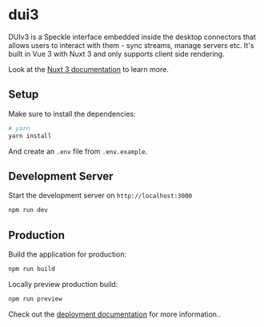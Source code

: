 # dui3

DUIv3 is a Speckle interface embedded inside the desktop connectors that allows users to interact with them - sync streams, manage servers etc. It's built in Vue 3 with Nuxt 3 and only supports client side rendering.

Look at the [Nuxt 3 documentation](https://nuxt.com/docs/getting-started/introduction) to learn more.

## Setup

Make sure to install the dependencies:

```bash
# yarn
yarn install
```

And create an `.env` file from `.env.example`.

## Development Server

Start the development server on `http://localhost:3000`

```bash
npm run dev
```

## Production

Build the application for production:

```bash
npm run build
```

Locally preview production build:

```bash
npm run preview
```

Check out the [deployment documentation](https://nuxt.com/docs/getting-started/deployment) for more information..
